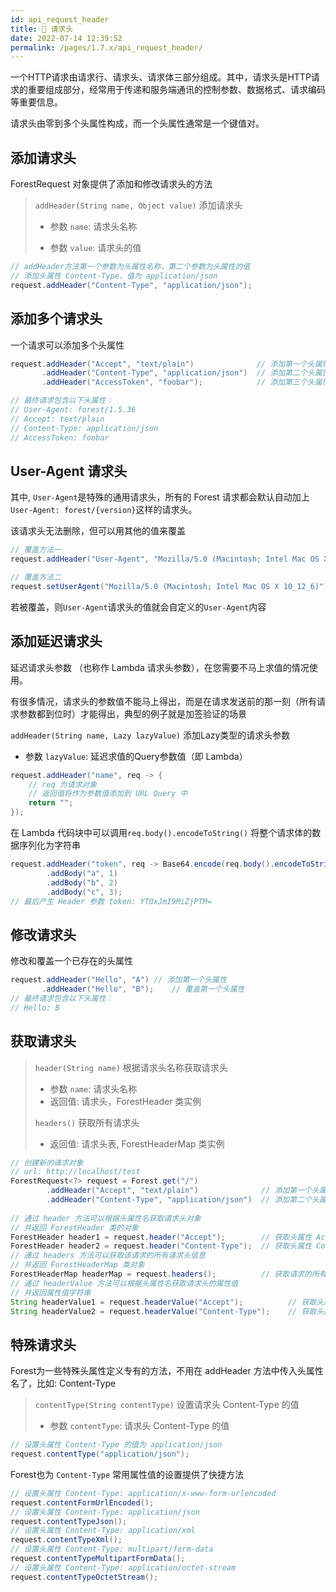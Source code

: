 ```yaml
---
id: api_request_header
title: 🚅 请求头
date: 2022-07-14 12:39:52
permalink: /pages/1.7.x/api_request_header/
---
```


一个HTTP请求由请求行、请求头、请求体三部分组成。其中，请求头是HTTP请求的重要组成部分，经常用于传递和服务端通讯的控制参数、数据格式、请求编码等重要信息。

请求头由零到多个头属性构成，而一个头属性通常是一个键值对。

## 添加请求头

ForestRequest 对象提供了添加和修改请求头的方法

> `addHeader(String name, Object value)` 添加请求头
>
>- 参数 `name`: 请求头名称
>
>- 参数 `value`: 请求头的值

```java
// addHeader方法第一个参数为头属性名称，第二个参数为头属性的值
// 添加头属性 Content-Type，值为 application/json
request.addHeader("Content-Type", "application/json");
```

## 添加多个请求头

一个请求可以添加多个头属性

```java
request.addHeader("Accept", "text/plain")              // 添加第一个头属性
       .addHeader("Content-Type", "application/json")  // 添加第二个头属性
       .addHeader("AccessToken", "foobar");            // 添加第三个头属性

// 最终请求包含以下头属性：
// User-Agent: forest/1.5.36
// Accept: text/plain
// Content-Type: application/json
// AccessToken: foobar
```


## User-Agent 请求头

其中, `User-Agent`是特殊的通用请求头，所有的 Forest 请求都会默认自动加上`User-Agent: forest/{version}`这样的请求头。

该请求头无法删除，但可以用其他的值来覆盖



```java
// 覆盖方法一
request.addHeader("User-Agent", "Mozilla/5.0 (Macintosh; Intel Mac OS X 10_12_6)");

// 覆盖方法二
request.setUserAgent("Mozilla/5.0 (Macintosh; Intel Mac OS X 10_12_6)");
```

若被覆盖，则`User-Agent`请求头的值就会自定义的`User-Agent`内容


## 添加延迟请求头

延迟请求头参数 （也称作 Lambda 请求头参数），在您需要不马上求值的情况使用。

有很多情况，请求头的参数值不能马上得出，而是在请求发送前的那一刻（所有请求参数都到位时）才能得出，典型的例子就是加签验证的场景


`addHeader(String name, Lazy lazyValue)` 添加Lazy类型的请求头参数
- 参数 `lazyValue`: 延迟求值的Query参数值（即 Lambda）

```java
request.addHeader("name", req -> {
    // req 为请求对象
    // 返回值将作为参数值添加到 URL Query 中
    return "";
});
```

在 Lambda 代码块中可以调用`req.body().encodeToString()` 将整个请求体的数据序列化为字符串

```java
request.addHeader("token", req -> Base64.encode(req.body().encodeToString())) // 添加延迟参数
        .addBody("a", 1)
        .addBody("b", 2)
        .addBody("c", 3);
// 最后产生 Header 参数 token: YT0xJmI9MiZjPTM=
```


## 修改请求头

修改和覆盖一个已存在的头属性

```java
request.addHeader("Hello", "A") // 添加第一个头属性
       .addHeader("Hello", "B");    // 覆盖第一个头属性
// 最终请求包含以下头属性：
// Hello: B
```

## 获取请求头

> `header(String name)` 根据请求头名称获取请求头
>- 参数 `name`: 请求头名称
>- 返回值: 请求头，ForestHeader 类实例
>
> `headers()` 获取所有请求头
>- 返回值: 请求头表, ForestHeaderMap 类实例

```java
// 创建新的请求对象
// url: http://localhost/test
ForestRequest<?> request = Forest.get("/")
        .addHeader("Accept", "text/plain")              // 添加第一个头属性
        .addHeader("Content-Type", "application/json")  // 添加第二个头属性
        
// 通过 header 方法可以根据头属性名获取请求头对象
// 并返回 ForestHeader 类的对象        
ForestHeader header1 = request.header("Accept");        // 获取头属性 Accept
ForestHeader header2 = request.header("Content-Type");  // 获取头属性 Content-Type
// 通过 headers 方法可以获取该请求的所有请求头信息
// 并返回 ForestHeaderMap 类对象
ForestHeaderMap headerMap = request.headers();          // 获取请求的所有请求头
// 通过 headerValue 方法可以根据头属性名获取请求头的属性值
// 并返回属性值字符串
String headerValue1 = request.headerValue("Accept");          // 获取头属性 Accept 的属性值
String headerValue2 = request.headerValue("Content-Type");    // 获取头属性 Accept 的属性值
```

## 特殊请求头

Forest为一些特殊头属性定义专有的方法，不用在 addHeader 方法中传入头属性名了，比如: Content-Type

> `contentType(String contentType)` 设置请求头 Content-Type 的值
>- 参数 `contentType`: 请求头 Content-Type 的值

```java
// 设置头属性 Content-Type 的值为 application/json
request.contentType("application/json");
```

Forest也为 `Content-Type` 常用属性值的设置提供了快捷方法

```java
// 设置头属性 Content-Type: application/x-www-form-urlencoded
request.contentFormUrlEncoded();
// 设置头属性 Content-Type: application/json
request.contentTypeJson();
// 设置头属性 Content-Type: application/xml
request.contentTypeXml();
// 设置头属性 Content-Type: multipart/form-data
request.contentTypeMultipartFormData();
// 设置头属性 Content-Type: application/octet-stream
request.contentTypeOctetStream();
```
